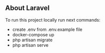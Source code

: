 

## About Laravel

To run this project locally run next commands:
- create .env from .env.example file
- docker-compose up
- php artisan migrate
- php artisan serve



